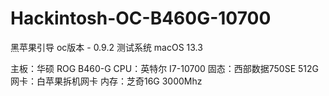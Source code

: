 # Hackintosh-OC-B460G-10700
黑苹果引导
oc版本 - 0.9.2
测试系统 macOS 13.3

主板：华硕 ROG B460-G
CPU：英特尔 I7-10700
固态：西部数据750SE 512G
网卡：白苹果拆机网卡
内存：芝奇16G 3000Mhz


